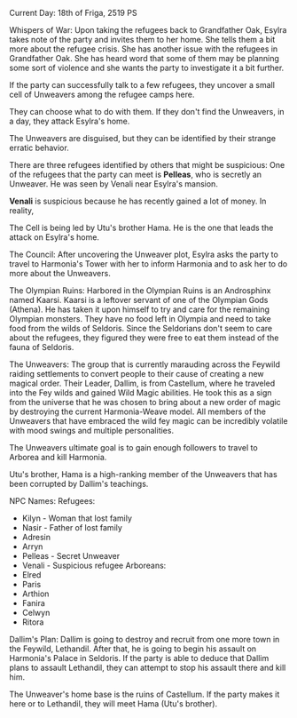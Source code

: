 Current Day: 18th of Friga, 2519 PS

Whispers of War:
Upon taking the refugees back to Grandfather Oak, Esylra takes note of the party and invites them to her home. She tells them a bit more about the refugee crisis. She has another issue with the refugees in Grandfather Oak. She has heard word that some of them may be planning some sort of violence and she wants the party to investigate it a bit further.

If the party can successfully talk to a few refugees, they uncover a small cell of Unweavers among the refugee camps here.

They can choose what to do with them. If they don't find the Unweavers, in a day, they attack Esylra's home.

The Unweavers are disguised, but they can be identified by their strange erratic behavior.

There are three refugees identified by others that might be suspicious:
One of the refugees that the party can meet is **Pelleas**, who is secretly an Unweaver. He was seen by Venali near Esylra's mansion.

**Venali** is suspicious because he has recently gained a lot of money. In reality, 

The Cell is being led by Utu's brother Hama. He is the one that leads the attack on Esylra's home.

The Council:
After uncovering the Unweaver plot, Esylra asks the party to travel to Harmonia's Tower with her to inform Harmonia and to ask her to do more about the Unweavers.

The Olympian Ruins:
Harbored in the Olympian Ruins is an Androsphinx named Kaarsi. Kaarsi is a leftover servant of one of the Olympian Gods (Athena). He has taken it upon himself to try and care for the remaining Olympian monsters. They have no food left in Olympia and need to take food from the wilds of Seldoris. Since the Seldorians don't seem to care about the refugees, they figured they were free to eat them instead of the fauna of Seldoris.

The Unweavers:
The group that is currently marauding across the Feywild raiding settlements to convert people to their cause of creating a new magical order. Their Leader, Dallim, is from Castellum, where he traveled into the Fey wilds and gained Wild Magic abilities. He took this as a sign from the universe that he was chosen to bring about a new order of magic by destroying the current Harmonia-Weave model. All members of the Unweavers that have embraced the wild fey magic can be incredibly volatile with mood swings and multiple personalities.

The Unweavers ultimate goal is to gain enough followers to travel to Arborea and kill Harmonia.

Utu's brother, Hama is a high-ranking member of the Unweavers that has been corrupted by Dallim's teachings.

NPC Names:
Refugees:
- Kilyn - Woman that lost family
- Nasir - Father of lost family
- Adresin
- Arryn
- Pelleas - Secret Unweaver
- Venali - Suspicious refugee
Arboreans:
- Elred
- Paris
- Arthion
- Fanira
- Celwyn
- Ritora

Dallim's Plan:
Dallim is going to destroy and recruit from one more town in the Feywild, Lethandil. After that, he is going to begin his assault on Harmonia's Palace in Seldoris. If the party is able to deduce that Dallim plans to assault Lethandil, they can attempt to stop his assault there and kill him.

The Unweaver's home base is the ruins of Castellum. If the party makes it here or to Lethandil, they will meet Hama (Utu's brother).